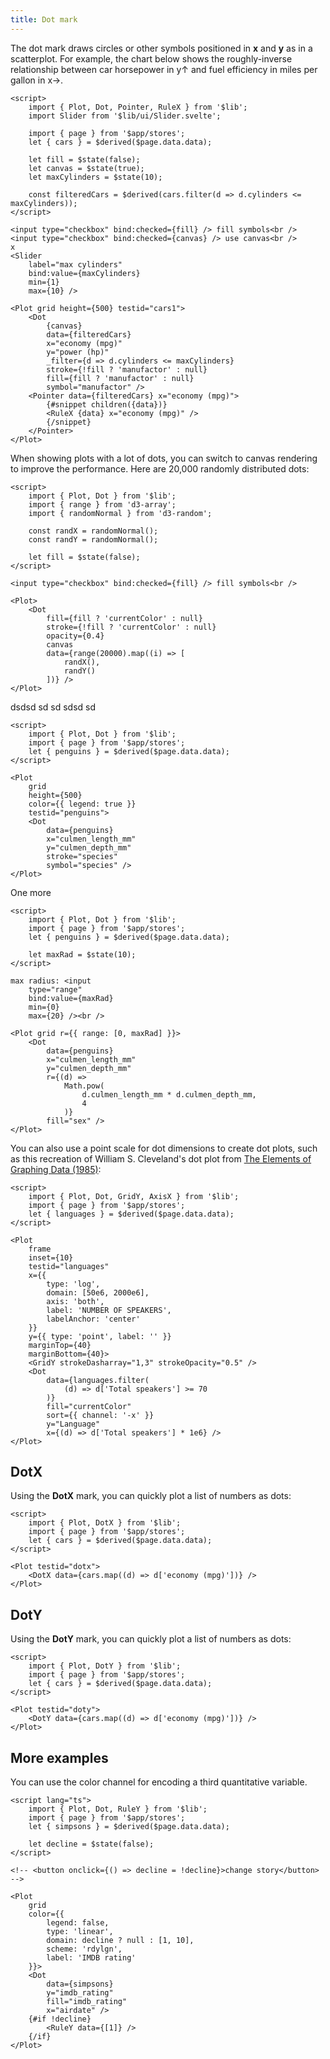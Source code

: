 ```yaml
---
title: Dot mark
---
```


The dot mark draws circles or other symbols positioned in **x** and **y** as in a scatterplot.
For example, the chart below shows the roughly-inverse relationship between car horsepower in
y↑ and fuel efficiency in miles per gallon in x→.

```svelte live
<script>
    import { Plot, Dot, Pointer, RuleX } from '$lib';
    import Slider from '$lib/ui/Slider.svelte';

    import { page } from '$app/stores';
    let { cars } = $derived($page.data.data);

    let fill = $state(false);
    let canvas = $state(true);
    let maxCylinders = $state(10);

    const filteredCars = $derived(cars.filter(d => d.cylinders <= maxCylinders));
</script>

<input type="checkbox" bind:checked={fill} /> fill symbols<br />
<input type="checkbox" bind:checked={canvas} /> use canvas<br />
x
<Slider
    label="max cylinders"
    bind:value={maxCylinders}
    min={1}
    max={10} />

<Plot grid height={500} testid="cars1">
    <Dot
        {canvas}
        data={filteredCars}
        x="economy (mpg)"
        y="power (hp)"
        _filter={d => d.cylinders <= maxCylinders}
        stroke={!fill ? 'manufactor' : null}
        fill={fill ? 'manufactor' : null}
        symbol="manufactor" />
    <Pointer data={filteredCars} x="economy (mpg)">
        {#snippet children({data})}
        <RuleX {data} x="economy (mpg)" />
        {/snippet}
    </Pointer>
</Plot>
```

When showing plots with a lot of dots, you can switch to canvas rendering to improve the performance. Here are 20,000 randomly distributed dots:

```svelte live
<script>
    import { Plot, Dot } from '$lib';
    import { range } from 'd3-array';
    import { randomNormal } from 'd3-random';

    const randX = randomNormal();
    const randY = randomNormal();

    let fill = $state(false);
</script>

<input type="checkbox" bind:checked={fill} /> fill symbols<br />

<Plot>
    <Dot
        fill={fill ? 'currentColor' : null}
        stroke={!fill ? 'currentColor' : null}
        opacity={0.4}
        canvas
        data={range(20000).map((i) => [
            randX(),
            randY()
        ])} />
</Plot>
```

dsdsd sd sd sdsd sd

```svelte live
<script>
    import { Plot, Dot } from '$lib';
    import { page } from '$app/stores';
    let { penguins } = $derived($page.data.data);
</script>

<Plot
    grid
    height={500}
    color={{ legend: true }}
    testid="penguins">
    <Dot
        data={penguins}
        x="culmen_length_mm"
        y="culmen_depth_mm"
        stroke="species"
        symbol="species" />
</Plot>
```

One more

```svelte live
<script>
    import { Plot, Dot } from '$lib';
    import { page } from '$app/stores';
    let { penguins } = $derived($page.data.data);

    let maxRad = $state(10);
</script>

max radius: <input
    type="range"
    bind:value={maxRad}
    min={0}
    max={20} /><br />

<Plot grid r={{ range: [0, maxRad] }}>
    <Dot
        data={penguins}
        x="culmen_length_mm"
        y="culmen_depth_mm"
        r={(d) =>
            Math.pow(
                d.culmen_length_mm * d.culmen_depth_mm,
                4
            )}
        fill="sex" />
</Plot>
```

You can also use a point scale for dot dimensions to create dot plots, such as this recreation of William S. Cleveland's dot plot from [The Elements of Graphing Data (1985)](https://archive.org/details/elementsofgraphi0000clev):

```svelte live
<script>
    import { Plot, Dot, GridY, AxisX } from '$lib';
    import { page } from '$app/stores';
    let { languages } = $derived($page.data.data);
</script>

<Plot
    frame
    inset={10}
    testid="languages"
    x={{
        type: 'log',
        domain: [50e6, 2000e6],
        axis: 'both',
        label: 'NUMBER OF SPEAKERS',
        labelAnchor: 'center'
    }}
    y={{ type: 'point', label: '' }}
    marginTop={40}
    marginBottom={40}>
    <GridY strokeDasharray="1,3" strokeOpacity="0.5" />
    <Dot
        data={languages.filter(
            (d) => d['Total speakers'] >= 70
        )}
        fill="currentColor"
        sort={{ channel: '-x' }}
        y="Language"
        x={(d) => d['Total speakers'] * 1e6} />
</Plot>
```

## DotX

Using the **DotX** mark, you can quickly plot a list of numbers as dots:

```svelte live
<script>
    import { Plot, DotX } from '$lib';
    import { page } from '$app/stores';
    let { cars } = $derived($page.data.data);
</script>

<Plot testid="dotx">
    <DotX data={cars.map((d) => d['economy (mpg)'])} />
</Plot>
```

## DotY

Using the <b>DotY</b> mark, you can quickly plot a list of numbers as dots:

```svelte live
<script>
    import { Plot, DotY } from '$lib';
    import { page } from '$app/stores';
    let { cars } = $derived($page.data.data);
</script>

<Plot testid="doty">
    <DotY data={cars.map((d) => d['economy (mpg)'])} />
</Plot>
```

## More examples

You can use the color channel for encoding a third quantitative variable.

```svelte live
<script lang="ts">
    import { Plot, Dot, RuleY } from '$lib';
    import { page } from '$app/stores';
    let { simpsons } = $derived($page.data.data);

    let decline = $state(false);
</script>

<!-- <button onclick={() => decline = !decline}>change story</button> -->

<Plot
    grid
    color={{
        legend: false,
        type: 'linear',
        domain: decline ? null : [1, 10],
        scheme: 'rdylgn',
        label: 'IMDB rating'
    }}>
    <Dot
        data={simpsons}
        y="imdb_rating"
        fill="imdb_rating"
        x="airdate" />
    {#if !decline}
        <RuleY data={[1]} />
    {/if}
</Plot>
```
